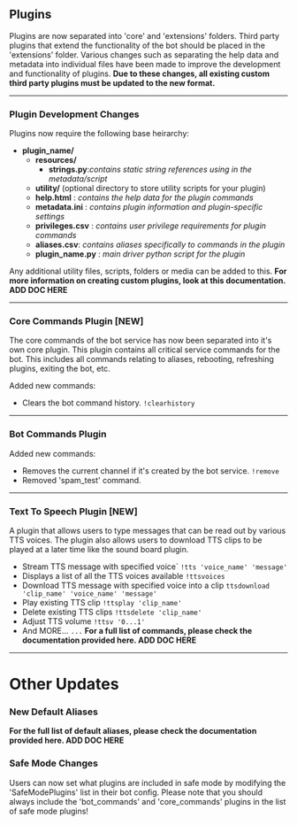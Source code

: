 ## Plugins
Plugins are now separated into 'core' and 'extensions' folders. Third party plugins that extend the functionality of the bot should be placed in the 'extensions' folder.
Various changes such as separating the help data and metadata into individual files have been made to improve the development and functionality of plugins. 
**Due to these changes, all existing custom third party plugins must be updated to the new format.**
<hr>

### Plugin Development Changes
Plugins now require the following base heirarchy:
- **plugin_name/**
   - **resources/**
       - **strings.py**:*contains static string references using in the metadata/script*
   - **utility/** (optional directory to store utility scripts for your plugin)
   - **help.html** : *contains the help data for the plugin commands*
   - **metadata.ini** : *contains plugin information and plugin-specific settings*
   - **privileges.csv** : *contains user privilege requirements for plugin commands*
   - **aliases.csv**: *contains aliases specifically to commands in the plugin*
   - **plugin_name.py** : *main driver python script for the plugin*

Any additional utility files, scripts, folders or media can be added to this.
**For more information on creating custom plugins, look at this documentation. ADD DOC HERE**
<hr>

### Core Commands Plugin [NEW]
The core commands of the bot service has now been separated into it's own core plugin.
This plugin contains all critical service commands for the bot.
This includes all commands relating to aliases, rebooting, refreshing plugins, exiting the bot, etc.

Added new commands:
- Clears the bot command history.
```!clearhistory```
<hr>

### Bot Commands Plugin
Added new commands:
- Removes the current channel if it's created by the bot service.
```!remove```
- Removed 'spam_test' command.
<hr>

### Text To Speech Plugin [NEW]
A plugin that allows users to type messages that can be read out by various TTS voices.
The plugin also allows users to download TTS clips to be played at a later time like the sound board plugin.
- Stream TTS message with specified voice`
```!tts 'voice_name' 'message'```
- Displays a list of all the TTS voices available
```!ttsvoices```
- Download TTS message with specified voice into a clip
```ttsdownload 'clip_name' 'voice_name' 'message'```
- Play existing TTS clip
```!ttsplay 'clip_name'```
- Delete existing TTS clips
```!ttsdelete 'clip_name'```
- Adjust TTS volume
```!ttsv '0...1'```
- And MORE...
```...```
**For a full list of commands, please check the documentation provided here. ADD DOC HERE**
<hr>

# Other Updates

### New Default Aliases
**For the full list of default aliases, please check the documentation provided here. ADD DOC HERE**

### Safe Mode Changes
Users can now set what plugins are included in safe mode by modifying the 'SafeModePlugins' list in their bot config. 
Please note that you should always include the 'bot_commands' and 'core_commands' plugins in the list of safe mode plugins!
